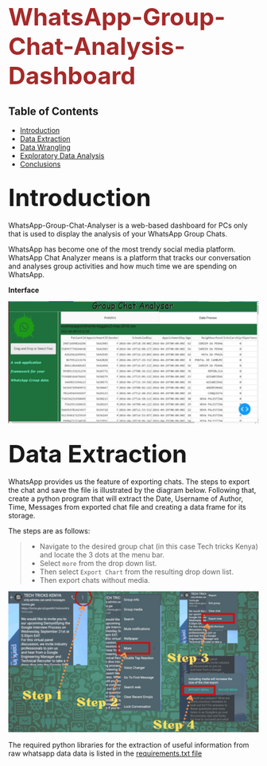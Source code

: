 # <font color='brown' size='21px' weight='bold'>  **WhatsApp-Group-Chat-Analysis-Dashboard** </font>

## Table of Contents
<ul>
<li><a href="#intro">Introduction</a></li>
<li><a href="#extraction">Data Extraction</a></li>
<li><a href="#wrangling">Data Wrangling</a></li>
<li><a href="#eda">Exploratory Data Analysis</a></li>
<li><a href="#conclusions">Conclusions</a></li>
</ul>



<a id='intro'></a>
## <font size='15px' weight='bold'> **Introduction** </font>
   
WhatsApp-Group-Chat-Analyser is a web-based dashboard for PCs only that is used to display the analysis of your WhatsApp Group Chats.

WhatsApp has become one of the most trendy social media platform. WhatsApp Chat Analyzer means is a platform that tracks our conversation and analyses group activities and how much time we
are spending  on WhatsApp. 

**Interface**

<img src="Images\Front_show.jpg" alt='Demo Image' style=" width:960px ; "  >


<a id='extraction'></a>
## <font size='15px' weight='bold'> **Data Extraction** </font>

WhatsApp provides us the feature of exporting chats. The steps to export the chat and save the file is illustrated by the diagram below.
Following that, create a python program that will extract the Date, Username of Author, Time, Messages from exported chat file and creating a data frame for its storage.

The steps are as follows:
> - Navigate to the desired group chat (in this case Tech tricks Kenya) and locate the 3 dots at the menu bar.
> - Select `more` from the drop down list.
> - Then select `Export Chart` from the resulting drop down list.
> - Then export chats without media.

<img src="Images\Extraction Steps.png" alt='Extraction Steps' style=" width:960px ; "  >


The required python libraries for the extraction of useful information from raw whatsapp data data is listed in the [requirements.txt file](requirements.txt)
